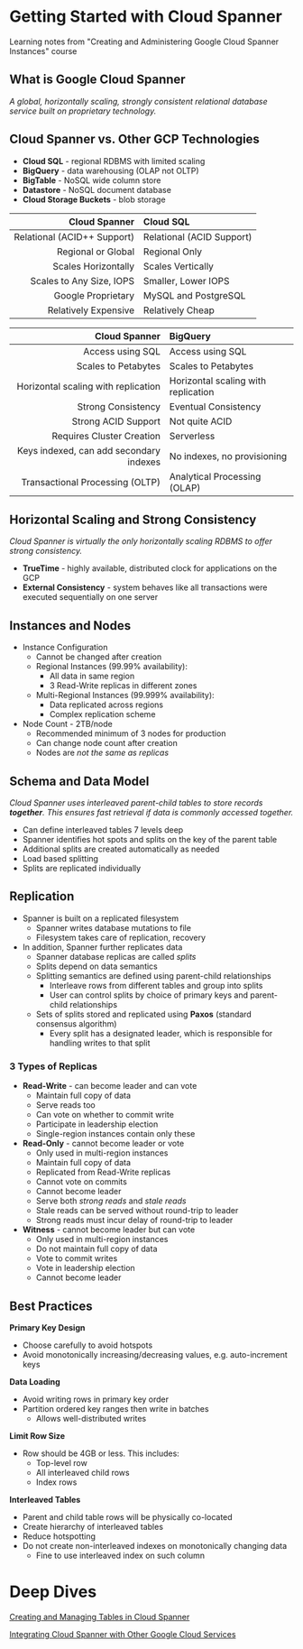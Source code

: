 # Getting Started with Cloud Spanner
Learning notes from "Creating and Administering Google Cloud Spanner Instances" course

## What is Google Cloud Spanner
_A global, horizontally scaling, strongly consistent relational database service built on proprietary technology._

## Cloud Spanner vs. Other GCP Technologies
* **Cloud SQL** - regional RDBMS with limited scaling
* **BigQuery** - data warehousing (OLAP not OLTP)
* **BigTable** - NoSQL wide column store
* **Datastore** - NoSQL document database
* **Cloud Storage Buckets** - blob storage

|Cloud Spanner|Cloud SQL|
|---:|:---|
|Relational (ACID++ Support)|Relational (ACID Support)|
|Regional or Global|Regional Only|
|Scales Horizontally|Scales Vertically|
|Scales to Any Size, IOPS|Smaller, Lower IOPS|
|Google Proprietary|MySQL and PostgreSQL|
|Relatively Expensive|Relatively Cheap|

|Cloud Spanner|BigQuery|
|---:|:---|
|Access using SQL|Access using SQL|
|Scales to Petabytes|Scales to Petabytes|
|Horizontal scaling with replication|Horizontal scaling with replication|
|Strong Consistency|Eventual Consistency|
|Strong ACID Support|Not quite ACID|
|Requires Cluster Creation|Serverless|
|Keys indexed, can add secondary indexes|No indexes, no provisioning|
|Transactional Processing (OLTP)|Analytical Processing (OLAP)|

## Horizontal Scaling and Strong Consistency
_Cloud Spanner is virtually the only horizontally scaling RDBMS to offer strong consistency._
* **TrueTime** - highly available, distributed clock for applications on the GCP
* **External Consistency** - system behaves like all transactions were executed sequentially on one server

## Instances and Nodes
* Instance Configuration
  * Cannot be changed after creation
  * Regional Instances (99.99% availability):
    * All data in same region
    * 3 Read-Write replicas in different zones
  * Multi-Regional Instances (99.999% availability):
    * Data replicated across regions
    * Complex replication scheme
* Node Count - 2TB/node
  * Recommended minimum of 3 nodes for production
  * Can change node count after creation
  * Nodes are _not the same as replicas_

## Schema and Data Model
_Cloud Spanner uses interleaved parent-child tables to store records **together**. This ensures fast retrieval if data is commonly accessed together._
* Can define interleaved tables 7 levels deep
* Spanner identifies hot spots and splits on the key of the parent table
* Additional splits are created automatically as needed
* Load based splitting
* Splits are replicated individually

## Replication
* Spanner is built on a replicated filesystem
  * Spanner writes database mutations to file
  * Filesystem takes care of replication, recovery
* In addition, Spanner further replicates data
  * Spanner database replicas are called _splits_
  * Splits depend on data semantics
  * Splitting semantics are defined using parent-child relationships
    * Interleave rows from different tables and group into splits
    * User can control splits by choice of primary keys and parent-child relationships
  * Sets of splits stored and replicated using **Paxos** (standard consensus algorithm)
    * Every split has a designated leader, which is responsible for handling writes to that split

### 3 Types of Replicas
* **Read-Write** - can become leader and can vote
  * Maintain full copy of data
  * Serve reads too
  * Can vote on whether to commit write
  * Participate in leadership election
  * Single-region instances contain only these
* **Read-Only** - cannot become leader or vote
  * Only used in multi-region instances
  * Maintain full copy of data
  * Replicated from Read-Write replicas
  * Cannot vote on commits
  * Cannot become leader
  * Serve both _strong reads_ and _stale reads_
  * Stale reads can be served without round-trip to leader
  * Strong reads must incur delay of round-trip to leader
* **Witness** - cannot become leader but can vote
  * Only used in multi-region instances
  * Do not maintain full copy of data
  * Vote to commit writes
  * Vote in leadership election
  * Cannot become leader

## Best Practices
**Primary Key Design**
* Choose carefully to avoid hotspots
* Avoid monotonically increasing/decreasing values, e.g. auto-increment keys

**Data Loading**
* Avoid writing rows in primary key order
* Partition ordered key ranges then write in batches
  * Allows well-distributed writes

**Limit Row Size**
* Row should be 4GB or less. This includes:
  * Top-level row
  * All interleaved child rows
  * Index rows

**Interleaved Tables**
* Parent and child table rows will be physically co-located
* Create hierarchy of interleaved tables
* Reduce hotspotting
* Do not create non-interleaved indexes on monotonically changing data
  * Fine to use interleaved index on such column

# Deep Dives
[Creating and Managing Tables in Cloud Spanner](Creating_Managing_Tables.md)

[Integrating Cloud Spanner with Other Google Cloud Services](Integrating_Other_Services.md)
